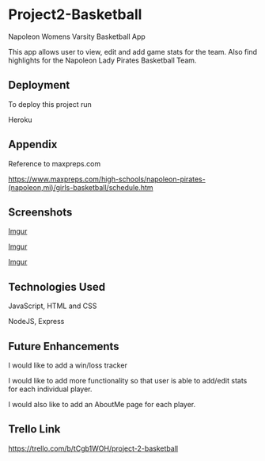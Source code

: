 # Project2-Basketball
Napoleon Womens Varsity Basketball App

This app allows user to view, edit and add game stats for the team. Also find highlights for the Napoleon Lady Pirates Basketball Team. 


## Deployment

To deploy this project run

Heroku



## Appendix

Reference to maxpreps.com

https://www.maxpreps.com/high-schools/napoleon-pirates-(napoleon,mi)/girls-basketball/schedule.htm

## Screenshots



[Imgur](https://i.imgur.com/78VETOm.png)

[Imgur](https://i.imgur.com/6cgKQBx.png)

[Imgur](https://i.imgur.com/c3v0xsr.png)
## Technologies Used

JavaScript, HTML and CSS

NodeJS, Express


## Future Enhancements

I would like to add a win/loss tracker

I would like to add more functionality so that user is able to add/edit stats for each individual player.

I would also like to add an AboutMe page for each player.
## Trello Link

https://trello.com/b/tCgb1WOH/project-2-basketball

